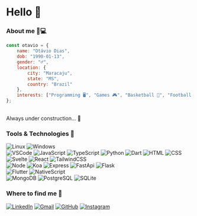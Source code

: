 # Hello 🖖
### About me 🧔💻
```javascript
const otavio = {
	name: "Otávio Dias",
	dob: "1990-01-13",
	gender: "♂",
	location: {
		city: "Maracaju",
		state: "MS",
		country: "Brazil"
	},
	interests: ["Programming 🖥", "Games 🎮", "Basketball 🏀", "Football ⚽️"]
};
```
<br/>
Always under construction... 🚧

### Tools & Technologies 🔧
![Linux](https://img.shields.io/static/v1?label=Linux&message=OS&color=green&logo=linux&style=flat-square&logoColor=white) ![Windows](https://img.shields.io/static/v1?label=Windows&message=OS&color=green&logo=windows&style=flat-square)<br/>
![VSCode](https://img.shields.io/static/v1?label=VS%20Code&message=Editor&color=blue&logo=visual-studio-code&style=flat-square)
![JavaScript](https://img.shields.io/static/v1?label=JavaScript&message=Code&color=ff4f8b&logo=javascript&style=flat-square&logoColor=white) ![TypeScript](https://img.shields.io/static/v1?label=TypeScript&message=Code&color=ff4f8b&logo=typescript&style=flat-square&logoColor=white) ![Python](https://img.shields.io/static/v1?label=Python&message=Code&color=ff4f8b&logo=python&style=flat-square&logoColor=white) ![Dart](https://img.shields.io/static/v1?label=Dart&message=Code&color=ff4f8b&logo=dart&style=flat-square&logoColor=white) ![HTML](https://img.shields.io/static/v1?label=Html&message=Code&color=ff4f8b&logo=html5&style=flat-square&logoColor=white) ![CSS](https://img.shields.io/static/v1?label=CSS&message=Code&color=ff4f8b&logo=css3&style=flat-square&logoColor=white)<br/>
![Svelte](https://img.shields.io/static/v1?label=Svelte&message=Front&color=orange&logo=svelte&style=flat-square&logoColor=white) ![React](https://img.shields.io/static/v1?label=React&message=Front&color=orange&logo=react&style=flat-square&logoColor=white) ![TailwindCSS](https://img.shields.io/static/v1?label=Tailwind%20CSS&message=Front&color=orange&logo=tailwindcss&style=flat-square&logoColor=white)<br/>
![Node](https://img.shields.io/static/v1?label=Node&message=Back&color=blueviolet&logo=node.js&style=flat-square&logoColor=white) ![Koa](https://img.shields.io/static/v1?label=Koa&message=Back&color=blueviolet&logo=koa&style=flat-square&logoColor=white) ![Express](https://img.shields.io/static/v1?label=Express&message=Back&color=blueviolet&logo=express&style=flat-square&logoColor=white) ![FastApi](https://img.shields.io/static/v1?label=FastAPI&message=Back&color=blueviolet&logo=fastapi&style=flat-square&logoColor=white) ![Flask](https://img.shields.io/static/v1?label=Flask&message=Back&color=blueviolet&logo=flask&style=flat-square&logoColor=white)<br/>
![Flutter](https://img.shields.io/static/v1?label=Flutter&message=Mobile&color=6aa6f8&logo=flutter&style=flat-square&logoColor=white) ![NativeScript](https://img.shields.io/static/v1?label=NativeScript&message=Mobile&color=6aa6f8&logo=nativescript&style=flat-square&logoColor=white)<br/>
![MongoDB](https://img.shields.io/static/v1?label=MongoDB&message=DB&color=47A248&logo=mongodb&style=flat-square&logoColor=white) ![PostgreSQL](https://img.shields.io/static/v1?label=PostgreSQL&message=DB&color=47A248&logo=postgresql&style=flat-square&logoColor=white) ![SQLite](https://img.shields.io/static/v1?label=SQLite&message=DB&color=47A248&logo=sqlite&style=flat-square&logoColor=white)
### Where to find me 🔎
[![LinkedIn](https://img.shields.io/badge/linkedin-%230077B5.svg?style=for-the-badge&logo=linkedin&logoColor=white)](https://linkedin.com/in/diasotavio) [![Gmail](https://img.shields.io/badge/Gmail-D14836?style=for-the-badge&logo=gmail&logoColor=white)](mailto:otaviodias@gmail.com) [![GitHub](https://img.shields.io/badge/github-%23121011.svg?style=for-the-badge&logo=github&logoColor=white)](https://github.com/taviodias) [![Instagram](https://img.shields.io/badge/Instagram-%23E4405F.svg?style=for-the-badge&logo=Instagram&logoColor=white)](https://instagram.com/otaviodias.s)
